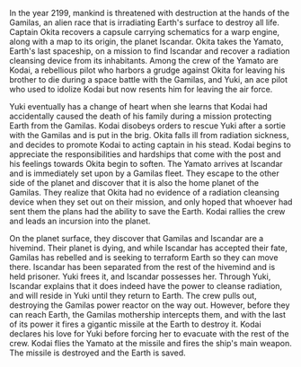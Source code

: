 <!-- Space Battleship Yamato (2010) -->

In the year 2199, mankind is threatened with destruction at the hands of the Gamilas, an alien race that is irradiating Earth's surface to destroy all life. Captain Okita recovers a capsule carrying schematics for a warp engine, along with a map to its origin, the planet Iscandar. Okita takes the Yamato, Earth's last spaceship, on a mission to find Iscandar and recover a radiation cleansing device from its inhabitants. Among the crew of the Yamato are Kodai, a rebellious pilot who harbors a grudge against Okita for leaving his brother to die during a space battle with the Gamilas, and Yuki, an ace pilot who used to idolize Kodai but now resents him for leaving the air force.

Yuki eventually has a change of heart when she learns that Kodai had accidentally caused the death of his family during a mission protecting Earth from the Gamilas. Kodai disobeys orders to rescue Yuki after a sortie with the Gamilas and is put in the brig. Okita falls ill from radiation sickness, and decides to promote Kodai to acting captain in his stead. Kodai begins to appreciate the responsibilities and hardships that come with the post and his feelings towards Okita begin to soften. The Yamato arrives at Iscandar and is immediately set upon by a Gamilas fleet. They escape to the other side of the planet and discover that it is also the home planet of the Gamilas. They realize that Okita had no evidence of a radiation cleansing device when they set out on their mission, and only hoped that whoever had sent them the plans had the ability to save the Earth. Kodai rallies the crew and leads an incursion into the planet.

On the planet surface, they discover that Gamilas and Iscandar are a hivemind. Their planet is dying, and while Iscandar has accepted their fate, Gamilas has rebelled and is seeking to terraform Earth so they can move there. Iscandar has been separated from the rest of the hivemind and is held prisoner. Yuki frees it, and Iscandar possesses her. Through Yuki, Iscandar explains that it does indeed have the power to cleanse radiation, and will reside in Yuki until they return to Earth. The crew pulls out, destroying the Gamilas power reactor on the way out. However, before they can reach Earth, the Gamilas mothership intercepts them, and with the last of its power it fires a gigantic missile at the Earth to destroy it. Kodai declares his love for Yuki before forcing her to evacuate with the rest of the crew. Kodai flies the Yamato at the missile and fires the ship's main weapon. The missile is destroyed and the Earth is saved.